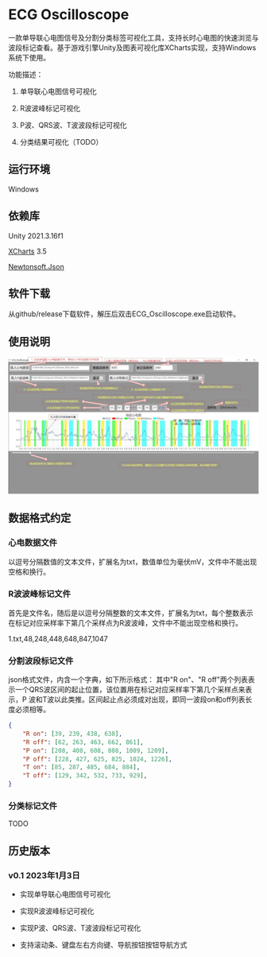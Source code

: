 # ECG Oscilloscope

一款单导联心电图信号及分割分类标签可视化工具，支持长时心电图的快速浏览与波段标记查看。基于游戏引擎Unity及图表可视化库XCharts实现，支持Windows系统下使用。

功能描述：

1. 单导联心电图信号可视化

2. R波波峰标记可视化

3. P波、QRS波、T波波段标记可视化

4. 分类结果可视化（TODO）

## 运行环境

Windows

## 依赖库

Unity 2021.3.16f1

[XCharts](https://github.com/XCharts-Team/XCharts) 3.5

[Newtonsoft.Json](https://github.com/JamesNK/Newtonsoft.Json)

## 软件下载

从github/release下载软件，解压后双击ECG_Oscilloscope.exe启动软件。

## 使用说明

<img src="./DocFiles/help_v0.1.jpg" title="" alt="使用说明示例图" width="668">

## 数据格式约定

### 心电数据文件

以逗号分隔数值的文本文件，扩展名为txt，数值单位为毫伏mV，文件中不能出现空格和换行。

### R波波峰标记文件

首先是文件名，随后是以逗号分隔整数的文本文件，扩展名为txt，每个整数表示在标记对应采样率下第几个采样点为R波波峰，文件中不能出现空格和换行。

1.txt,48,248,448,648,847,1047

### 分割波段标记文件

json格式文件，内含一个字典，如下所示格式：
其中"R on"、"R off"两个列表表示一个QRS波区间的起止位置，该位置用在标记对应采样率下第几个采样点来表示，P
波和T波以此类推。区间起止点必须成对出现，即同一波段on和off列表长度必须相等。

```json
{
    "R on": [39, 239, 438, 638],
    "R off": [62, 263, 463, 662, 861],
    "P on": [208, 408, 608, 808, 1009, 1209],
    "P off": [228, 427, 625, 825, 1024, 1226],
    "T on": [85, 287, 485, 684, 884],
    "T off": [129, 342, 532, 733, 929],
}
```

### 分类标记文件

TODO

## 历史版本

### v0.1 2023年1月3日

- 实现单导联心电图信号可视化

- 实现R波波峰标记可视化

- 实现P波、QRS波、T波波段标记可视化

- 支持滚动条、键盘左右方向键、导航按钮按钮导航方式
